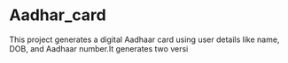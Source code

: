 # Aadhar_card
This project generates a digital Aadhaar card using user details like name, DOB, and Aadhaar number.It generates two versi
